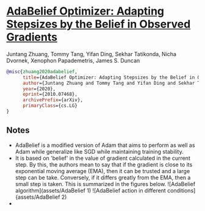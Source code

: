 # [AdaBelief Optimizer: Adapting Stepsizes by the Belief in Observed Gradients](https://arxiv.org/abs/2010.07468)
Juntang Zhuang, Tommy Tang, Yifan Ding, Sekhar Tatikonda, Nicha Dvornek, Xenophon Papademetris, James S. Duncan

``` bibtex
@misc{zhuang2020adabelief,
      title={AdaBelief Optimizer: Adapting Stepsizes by the Belief in Observed Gradients}, 
      author={Juntang Zhuang and Tommy Tang and Yifan Ding and Sekhar Tatikonda and Nicha Dvornek and Xenophon Papademetris and James S. Duncan},
      year={2020},
      eprint={2010.07468},
      archivePrefix={arXiv},
      primaryClass={cs.LG}
}
```

## Notes
* AdaBelief is a modified version of Adam that aims to perform as well as Adam while generalize like SGD while maintaining training stability. 
* It is based on 'belief' in the value of gradient calculated in the current step. By this, the authors mean to say that if the gradient is close
  to its exponential moving average (EMA), then it can be trusted and a large step can be take. Conversely, if it differs greatly from the EMA,
  then a small step is taken. This is summarized in the figures below.
  ![AdaBelief algorithm](assets/AdaBelief 1)
  ![AdaBelief action in different conditions]{assets/AdaBelief 2)
* 
